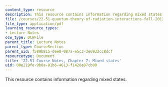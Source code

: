 ```yaml
---
content_type: resource
description: This resource contains information regarding mixed states.
file: /courses/22-51-quantum-theory-of-radiation-interactions-fall-2012/00e219fe9b8a81b64613f1428e87cb00_MIT22_51F12_Ch7.pdf
file_type: application/pdf
learning_resource_types:
- Lecture Notes
ocw_type: OCWFile
parent_title: Lecture Notes
parent_type: CourseSection
parent_uid: f589b815-dee8-087a-e5c3-3e6932cc8dcf
resourcetype: Document
title: '22.51 Course Notes, Chapter 7: Mixed states'
uid: 00e219fe-9b8a-81b6-4613-f1428e87cb00
---
```

This resource contains information regarding mixed states.

